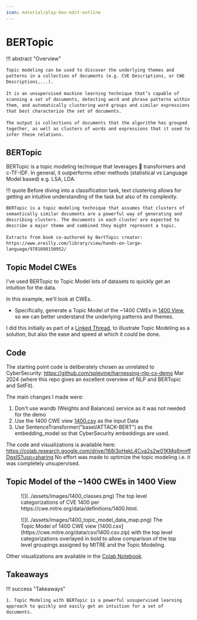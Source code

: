 ```yaml
---
icon: material/play-box-edit-outline 
---
```


# BERTopic

!!! abstract "Overview"

    Topic modeling can be used to discover the underlying themes and patterns in a collection of documents (e.g. CVE Descriptions, or CWE Descriptions,...).

    It is an unsupervised machine learning technique that’s capable of scanning a set of documents, detecting word and phrase patterns within them, and automatically clustering word groups and similar expressions that best characterize the set of documents.

    The output is collections of documents that the algorithm has grouped together, as well as clusters of words and expressions that it used to infer these relations.


## BERTopic
BERTopic is a topic modeling technique that leverages 🤗 transformers and c-TF-IDF. In general, it outperforms other methods (statistical vs Language Model based) e.g. LSA, LDA. 

!!! quote
    Before diving into a classification task, text clustering allows for getting an intuitive understanding of the task but also of its complexity.

    BERTopic is a topic modeling technique that assumes that clusters of semantically similar documents are a powerful way of generating and describing clusters. The documents in each cluster are expected to describe a major theme and combined they might represent a topic.

    Extracts from book co-authored by BertTopic creator: https://www.oreilly.com/library/view/hands-on-large-language/9781098150952/


## Topic Model CWEs

I've used BERTopic to Topic Model lots of datasets to quickly get an intuition for the data.

In this example, we'll look at CWEs. 

* Specifically, generate a Topic Model of the ~1400 CWEs in [1400 View](https://cwe.mitre.org/data/definitions/1400.html), so we can better understand the underlying patterns and themes.

I did this initially as part of a [Linked Thread](https://www.linkedin.com/feed/update/urn:li:activity:7186373368344920064?commentUrn=urn%3Ali%3Acomment%3A%28activity%3A7186373368344920064%2C7186485198996353024%29&dashCommentUrn=urn%3Ali%3Afsd_comment%3A%287186485198996353024%2Curn%3Ali%3Aactivity%3A7186373368344920064%29), to illustrate Topic Modeling as a solution, but also the ease and speed at which it could be done.

## Code

The starting point code is deliberately chosen as unrelated to CyberSecurity: https://github.com/splevine/harnessing-nlp-cx-demo Mar 2024 (where this repo gives an excellent overview of NLP and BERTopic and SetFit).

The main changes I made were:

1. Don't use wandb (Weights and Balances) service as it was not needed for the demo
2. Use the 1400 CWE view [1400.csv](https://cwe.mitre.org/data/csv/1400.csv.zip) as the input Data
3. Use SentenceTransformer("basel/ATTACK-BERT") as the embedding_model so that CyberSecurity embeddings are used.

The code and visualizations is available here: https://colab.research.google.com/drive/168i3oHekL4Cva2s2w01KMq6mnffDgxIS?usp=sharing
No effort was made to optimize the topic modeling i.e. it was completely unsupervised.



## Topic Model of the ~1400 CWEs in 1400 View

<figure markdown>
![](../assets/images/1400_classes.png)
The top level categorizations of CVE 1400 per https://cwe.mitre.org/data/definitions/1400.html.
</figure>


<figure markdown>
![](../assets/images/1400_topic_model_data_map.png)
The Topic Model of 1400 CWE view [1400.csv](https://cwe.mitre.org/data/csv/1400.csv.zip) with the top level categorizations overlayed in bold to allow comparison of the top level groupings assigned by MITRE and the Topic Modeling.
</figure>


Other visualizations are available in the [Colab Notebook](https://colab.research.google.com/drive/168i3oHekL4Cva2s2w01KMq6mnffDgxIS?usp=sharing).



## Takeaways
  
!!! success "Takeaways" 

    1. Topic Modeling with BERTopic is a powerful unsupervised learning approach to quickly and easily get an intuition for a set of documents.